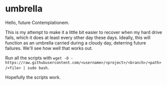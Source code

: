 # umbrella

Hello, future Contemplationem. 

This is my attempt to make it a little bit easier to recover when my hard drive fails, which it does at least every other day these days. Ideally, this will function as an umbrella carried during a cloudy day, deterring future failures. We'll see how well that works out. 

Run all the scripts with `wget -O - https://raw.githubusercontent.com/<username>/<project>/<branch>/<path>/<file> | sudo bash`. 

Hopefully the scripts work. 
